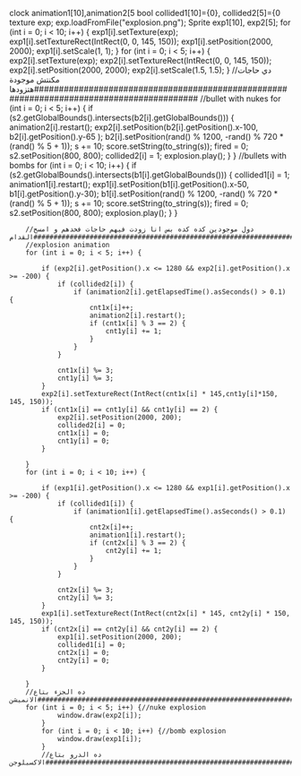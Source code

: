 clock animation1[10],animation2[5
bool collided1[10]={0}, collided2[5]={0
texture exp;
exp.loadFromFile("explosion.png");
Sprite exp1[10], exp2[5];
for (int i = 0; i < 10; i++) {
		exp1[i].setTexture(exp);
		exp1[i].setTextureRect(IntRect(0, 0, 145, 150));
		exp1[i].setPosition(2000, 2000);
		exp1[i].setScale(1, 1);
	}
	for (int i = 0; i < 5; i++) {
		exp2[i].setTexture(exp);
		exp2[i].setTextureRect(IntRect(0, 0, 145, 150));
		exp2[i].setPosition(2000, 2000);
		exp2[i].setScale(1.5, 1.5);
	}
	//دي حاجات مكنتش موجودة هتزودها#########################################################################################
	//bullet with nukes
			for (int i = 0; i < 5; i++) {
				if (s2.getGlobalBounds().intersects(b2[i].getGlobalBounds())) {
					animation2[i].restart();
					exp2[i].setPosition(b2[i].getPosition().x-100, b2[i].getPosition().y-65 );
					b2[i].setPosition(rand() % 1200, -rand() % 720 * (rand() % 5 + 1));
					s += 10;
					score.setString(to_string(s));
					fired = 0;
					s2.setPosition(800, 800);
					collided2[i] = 1;
					explosion.play();
				}
			}
			//bullets with bombs
			for (int i = 0; i < 10; i++) {
				if (s2.getGlobalBounds().intersects(b1[i].getGlobalBounds())) {
					collided1[i] = 1;
					animation1[i].restart();
					exp1[i].setPosition(b1[i].getPosition().x-50, b1[i].getPosition().y-30);
					b1[i].setPosition(rand() % 1200, -rand() % 720 * (rand() % 5 + 1));
					s += 10;
					score.setString(to_string(s));
					fired = 0;
					s2.setPosition(800, 800);
					explosion.play();
				}
			}
		
		//دول موجودين كده كده بس انا زودت فيهم حاجات فخدهم و امسح القدام############################################################################
		//explosion animation
		for (int i = 0; i < 5; i++) {
			
			if (exp2[i].getPosition().x <= 1280 && exp2[i].getPosition().x >= -200) {
				if (collided2[i]) {
					if (animation2[i].getElapsedTime().asSeconds() > 0.1) {
						cnt1x[i]++;
						animation2[i].restart();
						if (cnt1x[i] % 3 == 2) {
							cnt1y[i] += 1;
						}
					}
				}
				
				cnt1x[i] %= 3;
				cnt1y[i] %= 3;
			}
			exp2[i].setTextureRect(IntRect(cnt1x[i] * 145,cnt1y[i]*150, 145, 150));
			if (cnt1x[i] == cnt1y[i] && cnt1y[i] == 2) {
				exp2[i].setPosition(2000, 200);
				collided2[i] = 0;
				cnt1x[i] = 0;
				cnt1y[i] = 0;
			}

		}
		for (int i = 0; i < 10; i++) {

			if (exp1[i].getPosition().x <= 1280 && exp1[i].getPosition().x >= -200) {
				if (collided1[i]) {
					if (animation1[i].getElapsedTime().asSeconds() > 0.1) {
						cnt2x[i]++;
						animation1[i].restart();
						if (cnt2x[i] % 3 == 2) {
							cnt2y[i] += 1;
						}
					}
				}

				cnt2x[i] %= 3;
				cnt2y[i] %= 3;
			}
			exp1[i].setTextureRect(IntRect(cnt2x[i] * 145, cnt2y[i] * 150, 145, 150));
			if (cnt2x[i] == cnt2y[i] && cnt2y[i] == 2) {
				exp1[i].setPosition(2000, 200);
				collided1[i] = 0;
				cnt2x[i] = 0;
				cnt2y[i] = 0;
			}

		}
		//ده الجزء بتاع الانميشن#######################################################################################
		for (int i = 0; i < 5; i++) {//nuke explosion
				window.draw(exp2[i]);
			}
			for (int i = 0; i < 10; i++) {//bomb explosion
				window.draw(exp1[i]);
			}
			//ده الدرو بتاع الاكسبلوجن##############################################################################
